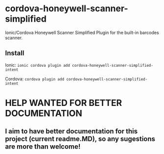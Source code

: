 # cordova-honeywell-scanner-simplified
Ionic/Cordova Honeywell Scanner Simplified Plugin for the built-in barcodes scanner.

Install
-------

Ionic: `ionic cordova plugin add cordova-honeywell-scanner-simplified-intent`

Cordova: `cordova plugin add cordova-honeywell-scanner-simplified-intent`



HELP WANTED FOR BETTER DOCUMENTATION
====================================

I aim to have better documentation for this project (current readme.MD), so any sugestions are more than welcome!
-----------------------------------------------------------------------------------------------------------------
